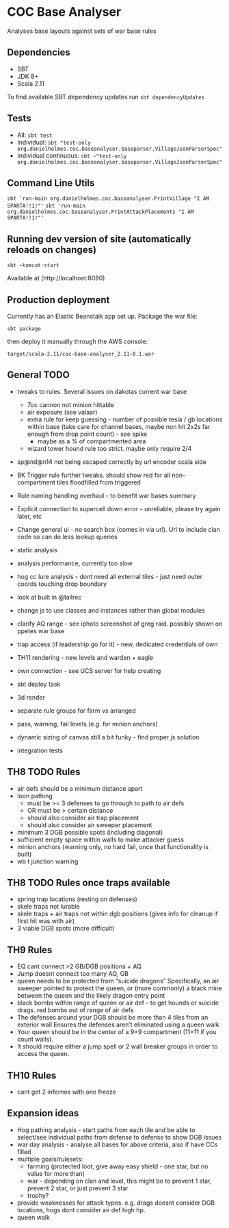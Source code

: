 # COC Base Analyser

Analyses base layouts against sets of war base rules


## Dependencies

 - SBT
 - JDK 8+
 - Scala 2.11
 
To find available SBT dependency updates run `sbt dependencyUpdates`
 

## Tests

 - All: `sbt test`
 - Individual: `sbt "test-only org.danielholmes.coc.baseanalyser.baseparser.VillageJsonParserSpec"`
 - Individual continuous: `sbt ~"test-only org.danielholmes.coc.baseanalyser.baseparser.VillageJsonParserSpec"`


## Command Line Utils

`sbt 'run-main org.danielholmes.coc.baseanalyser.PrintVillage "I AM SPARTA!!1!"'`
`sbt 'run-main org.danielholmes.coc.baseanalyser.PrintAttackPlacements "I AM SPARTA!!1!"'`


## Running dev version of site (automatically reloads on changes)

`sbt ~tomcat:start`

Available at (http://localhost:8080)


## Production deployment

Currently has an Elastic Beanstalk app set up. Package the war file:
 
`sbt package` 

then deploy it manually through the AWS console:

`target/scala-2.11/coc-base-analyser_2.11-0.1.war`


## General TODO
 - tweaks to rules. Several issues on dakotas current war base
   - 7oc cannon not minion hittable
   - air exposure (see valaar)
   - extra rule for keep guessing - number of possible tesla / gb locations within base (take care for channel bases, maybe non hit 2x2s far enough from drop point count) - see spike
       - maybe as a % of compartmented area
   - wizard tower hound rule too strict. maybe only require 2/4
 
 - sp@nd@n14 not being escaped correctly by url encoder scala side
 - BK Trigger rule further tweaks. should show red for all non-compartment tiles floodfilled from triggered
 
 - Rule naming handling overhaul - to benefit war bases summary
 - Explicit connection to supercell down error - unreliable, please try again later, etc
 - Change general ui - no search box (comes in via url). Url to include clan code so can do less lookup queries
 
 - static analysis
 
 - analysis performance, currently too slow
  - hog cc lure analysis - dont need all external tiles - just need outer coords touching drop boundary
  - look at built in @tailrec
 - change js to use classes and instances rather than global modules
 
 - clarify AQ range - see iphoto screenshot of greg raid. possibly shown on ppetes war base
 
 - trap access (if leadership go for it) - new, dedicated credentials of own
 
 - TH11 rendering - new levels and warden + eagle
 
 - own connection - see UCS server for help creating
 - sbt deploy task
 - 3d render
 - separate rule groups for farm vs arranged
 - pass, warning, fail levels (e.g. for minion anchors)
 - dynamic sizing of canvas still a bit funky - find proper js solution
 - integration tests


## TH8 TODO Rules
 - air defs should be a minimum distance apart
 - loon pathing
   - must be >= 3 defenses to go through to path to air defs
   - OR must be > certain distance
   - should also consider air trap placement
   - should also consider air sweeper placement
 - minimum 3 DGB possible spots (including diagonal)
 - sufficient empty space within walls to make attacker guess
 - minion anchors (warning only, no hard fail, once that functionality is built)
 - wb t junction warning
 

## TH8 TODO Rules once traps available
 - spring trap locations (resting on defenses)
 - skele traps not lurable
 - skele traps + air traps not within dgb positions (gives info for cleanup if first hit was with air)
 - 3 viable DGB spots (more difficult)


## TH9 Rules
 - EQ cant connect >2 GB/DGB positions + AQ
 - Jump doesnt connect too many AQ, GB
 - queen needs to be protected from “suicide dragons”
   Specifically, an air sweeper pointed to protect the queen, or (more commonly) a black mine between the queen and the likely dragon entry point
 - black bombs within range of queen or air def - to get hounds or suicide drags. red bombs out of range of air defs
 - The defenses around your DGB should be more than 4 tiles from an exterior wall
   Ensures the defenses aren’t eliminated using a queen walk
 - Your queen should be in the center of a 9×9 compartment (11×11 if you count walls).
 - It should require either a jump spell or 2 wall breaker groups in order to access the queen.


## TH10 Rules
 - cant get 2 infernos with one freeze


## Expansion ideas
 - Hog pathing analysis - start paths from each tile and be able to select/see individual paths from defense to defense
   to show DGB issues
 - war day analysis - analyse all bases for above criteria, also if have CCs filled
 - multiple goals/rulesets:
   - farming (protected loot, give away easy shield - one star, but no value for more than)
   - war - depending on clan and level, this might be to prevent 1 star, prevent 2 star, or just prevent 3 star
   - trophy?
 - provide weaknesses for attack types. e.g. drags doesnt consider DGB locations, hogs dont consider air def high hp.
 - queen walk
